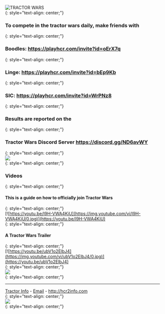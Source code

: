  ![TRACTOR WARS](https://media.discordapp.net/attachments/783423393797767189/817763628857688124/TW-logo5.png?width=559&height=559)  
 {: style="text-align: center;"}
 

### **To compete in the tractor wars daily, make friends with**  
{: style="text-align: center;"}  
### Boodles: <https://playhcr.com/invite?id=oErX7q>  
{: style="text-align: center;"}  
### Linge: <https://playhcr.com/invite?id=bEp9Kb>  
{: style="text-align: center;"}  
### SIC: <https://playhcr.com/invite?id=WrPNz8>     
{: style="text-align: center;"}  
### **Results are reported on the**    
{: style="text-align: center;"}  
### Tractor Wars Discord Server <https://discord.gg/ND6avWY>   
{: style="text-align: center;"}  
[![](https://media.discordapp.net/attachments/716010700656607312/837037633422098542/Presentation1.gif)](https://sketchfab.com/3d-models/hcr2-tractor-de8ebfc9e3704da5bf60a2c242584e80)  
{: style="text-align: center;"}  


### Videos
{: style="text-align: center;"}  
#### **This is a guide on how to officially join Tractor Wars**  
{: style="text-align: center;"}  
[![https://youtu.be/I9H-VWA4KiU](https://img.youtube.com/vi/I9H-VWA4KiU/0.jpg)](https://youtu.be/I9H-VWA4KiU)  
{: style="text-align: center;"}  
#### **A Tractor Wars Trailer**  
{: style="text-align: center;"}  
[![https://youtu.be/ubV1o2ElbJ4](https://img.youtube.com/vi/ubV1o2ElbJ4/0.jpg)](https://youtu.be/ubV1o2ElbJ4)  
{: style="text-align: center;"}  
![](https://cdn.discordapp.com/attachments/813824578077196338/815238695656489020/bundleimage_tractor.png)  
{: style="text-align: center;"}  

***

[Tractor Info](http://tractor.hcr2.info) - [Email](mailto:dadahcr2@gmail.com) - <http://hcr2info.com>    
{: style="text-align: center;"}  
![](https://media.discordapp.net/attachments/806343355264401478/841864986590576660/2A8C00CC-70A7-4510-8847-09C3360CA512.png?width=100&height=100)  
{: style="text-align: center;"}  

